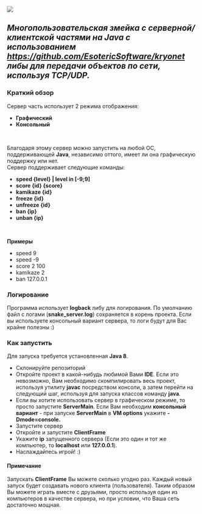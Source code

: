 ![](https://cloud.githubusercontent.com/assets/15519803/25315795/c3052110-2863-11e7-8bce-31c9f6d9a656.jpg)
## *Многопользовательская змейка с серверной/клиентской частями на Java c использованием https://github.com/EsotericSoftware/kryonet либы для передачи объектов по сети, используя TCP/UDP.<br/>*
### Краткий обзор
Сервер часть использует 2 режима отображения:
* **Графический**
* **Консольный**
<br/>

Благодаря этому сервер можно запустить на любой ОС, поддерживающей **Java**, независимо оттого, имеет ли она графическую поддержку или нет.<br/>
Сервер поддерживает следующие команды:
* **speed {level} | level in [-9;9]**
* **score {id} {score}**
* **kamikaze {id}**
* **freeze {id}**
* **unfreeze {id}**
* **ban {ip}**
* **unban {ip}**
<br/>

**Примеры**
* speed 9
* speed -9
* score 2 100
* kamikaze 2
* ban 127.0.0.1

### Логирование
Программа использует **logback** либу для логирования. По умолчанию файл с логами (**snake_server.log**) сохраняется в корень проекта. Если вы используете консольный вариант сервера, то логи будут для Вас крайне полезны :)

### Как запустить
Для запуска требуется установленная **Java 8**. 
* Склонируйте репозиторий
* Откройте проект в какой-нибудь любимой Вами **IDE**. Если это невозможно, Вам необходимо скомпилировать весь проект, используя утилиту **javac** посредством консоли, а затем перейти на следующий шаг, используя для запуска классов команду **java**.
* Если вы хотите использовать сервер в графическом режиме, то просто запустите **ServerMain**. Если Вам необходим **консольный вариант** - при запуске **ServerMain** в **VM options** укажите **-Dmode=console.**
* Запустите сервер
* Откройте и запустите **ClientFrame**
* Укажите **ip** запущенного сервера (Если это один и тот же компьютер, то **localhost** или **127.0.0.1**). 
* Наслаждайтесь игрой! :)

#### Примечание
Запускать **ClientFrame** Вы можете сколько угодно раз. Каждый новый запуск будет создавать нового клиента (пользователя). Таким образом Вы можете играть вместе с друзьями, просто используя один из компьютеров в качестве сервера, но при условии, что Ваша сеть достаточно мощная.
